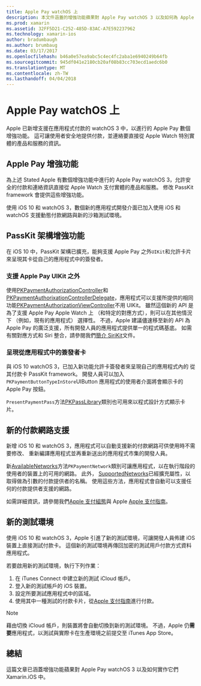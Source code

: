 ```yaml
---
title: Apple Pay watchOS 上
description: 本文件涵蓋的增強功能蘋果對 Apple Pay watchOS 3 以及如何為 Apple Watch 中 Xamarin.iOS 實作它們。
ms.prod: xamarin
ms.assetid: 32FF5D21-C252-485D-83AC-A7E592237962
ms.technology: xamarin-ios
author: bradumbaugh
ms.author: brumbaug
ms.date: 03/17/2017
ms.openlocfilehash: b46a0e57ea9abc5c4ec4fc2aba1e6940249b64fb
ms.sourcegitcommit: 945df041e2180cb20af08b83cc703ecd1aedc6b0
ms.translationtype: MT
ms.contentlocale: zh-TW
ms.lasthandoff: 04/04/2018
---
```

# <a name="apple-pay-on-watchos"></a>Apple Pay watchOS 上

Apple 已新增支援在應用程式付款的 watchOS 3 中，以進行的 Apple Pay 數個增強功能。 這可讓使用者安全地提供付款，並連絡要直接從 Apple Watch 特別實體的產品和服務的資訊。


## <a name="about-apple-pay-enhancements"></a>Apple Pay 增強功能

為上述 Stated Apple 有數個增強功能中進行的 Apple Pay watchOS 3，允許安全的付款和連絡資訊直接從 Apple Watch 支付實體的產品和服務。 修改 PassKit framework 會提供這些增強功能。

使用 iOS 10 和 watchOS 3，數個新的應用程式開發介面已加入使用 iOS 和 watchOS 支援動態付款網路與新的沙箱測試環境。

## <a name="passkit-framework-enhancements"></a>PassKit 架構增強功能

在 iOS 10 中，PassKit 架構已擴充，能夠支援 Apple Pay 之外`UIKit`和允許卡片來呈現其卡從自己的應用程式中的簽發者。 

### <a name="supporting-apple-pay-outside-of-uikit"></a>支援 Apple Pay UIKit 之外

使用[PKPaymentAuthorizationController](https://developer.apple.com/reference/passkit/pkpaymentauthorizationcontroller)和[PKPaymentAuthorixationControllerDelegate](https://developer.apple.com/reference/passkit/pkpaymentauthorizationcontrollerdelegate)，應用程式可以支援所提供的相同功能[PKPaymentAuthorizationViewController](https://developer.apple.com/reference/passkit/pkpaymentauthorizationviewcontroller)不用 UIKit。 雖然這個新的 API 是為了支援 Apple Pay Apple Watch 上 （和特定的對應方式），則可以在其他情況下 （例如，現有的應用程式） 選擇性。 不過，Apple 建議儘速移至新的 API 為 Apple Pay 的廣泛支援，所有開發人員的應用程式提供單一的程式碼基底。 如需有關對應方式和 Siri 整合，請參閱我們[簡介 SiriKit](~/ios/platform/sirikit/index.md)文件。

### <a name="presenting-issuer-cards-from-within-apps"></a>呈現從應用程式中的簽發者卡

與 iOS 10 watchOS 3，已加入新功能允許卡簽發者來呈現自己的應用程式內的 從其付款卡 PassKit framework。 開發人員可以加入`PKPaymentButtonTypeInStore`UIButton 應用程式的使用者介面將會顯示卡的 Apple Pay 按鈕。

`PresentPaymentPass`方法[PKPassLibrary](https://developer.apple.com/reference/passkit/pkpasslibrary)類別也可用來以程式設計方式顯示卡片。

## <a name="new-payment-network-support"></a>新的付款網路支援

新增 iOS 10 和 watchOS 3，應用程式可以自動支援新的付款網路可供使用時不需要修改、 重新編譯應用程式並再重新送出的應用程式市集的開發人員。

新[AvailableNetworks](https://developer.apple.com/reference/passkit/pkpaymentrequest/1833288-availablenetworks)方法`PKPaymentNetwork`類別可讓應用程式，以在執行階段的使用者的裝置上的可用的網路。 此外， [SupportedNetworks](https://developer.apple.com/reference/passkit/pkpaymentrequest/1619329-supportednetworks)已經擴充屬性，以取得做為引數的付款提供者的名稱。 使用這些方法，應用程式會自動可以支援任何的付款提供者支援的網路。

如需詳細資訊，請參閱我們[Apple 支付組態](~/ios/platform/apple-pay.md)與 Apple [Apple 支付指南](https://developer.apple.com/apple-pay/)。

## <a name="new-testing-environment"></a>新的測試環境

使用 iOS 10 和 watchOS 3，Apple 引進了新的測試環境，可讓開發人員佈建 iOS 裝置上直接測試付款卡。 這個新的測試環境再傳回加密的測試用戶付款方式資料應用程式。

若要啟用新的測試環境，執行下列作業：

1. 在 iTunes Connect 中建立新的測試 iCloud 帳戶。
2. 登入新的測試帳戶的 iOS 裝置。
3. 設定所要測試應用程式中的區域。
4. 使用其中一種測試的付款卡片，從[Apple 支付指南](https://developer.apple.com/apple-pay/)進行付款。

> [!NOTE]
> 藉由切換 iCloud 帳戶，則裝置將會自動切換到新的測試環境。 不過，Apple 仍**需要**應用程式，以測試與實際卡在生產環境之前提交至 iTunes App Store。

## <a name="summary"></a>總結

這篇文章已涵蓋增強功能蘋果對 Apple Pay watchOS 3 以及如何實作它們 Xamarin.iOS 中。
